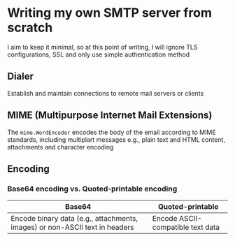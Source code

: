 # Writing my own SMTP server from scratch

I aim to keep it minimal, so at this point of writing, I will ignore TLS configurations, SSL and only use simple authentication method

## Dialer

Establish and maintain connections to remote mail servers or clients

## MIME (Multipurpose Internet Mail Extensions)

The `mime.WordEncoder` encodes the body of the email according to MIME standards, including multiplart messages e.g., plain text and HTML content, attachments and character encoding

## Encoding

### Base64 encoding vs. Quoted-printable encoding

| Base64                                                                      | Quoted-printable                  |
| --------------------------------------------------------------------------- | --------------------------------- |
| Encode binary data (e.g., attachments, images) or non-ASCII text in headers | Encode ASCII-compatible text data |

